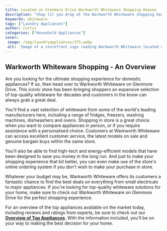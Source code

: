 ```yaml
---
title: Located on Glenmore Drive Warkworth Whiteware Shopping Heaven
description: "Shop til you drop at the Warkworth Whiteware shopping heaven located on Glenmore Drive Discover an eclectic collection of home appliances and accessories perfect for giving your space a refresh"
keywords: whiteware
tags: ["Laundry Appliances"]
author: Curtis
categories: ["Household Appliances"]
cover: 
 image: /img/laundryappliances/375.webp
 alt: 'Image of a storefront sign reading Warkworth Whiteware located on Glenmore Drive in Warkworth'
---
```

## Warkworth Whiteware Shopping - An Overview 
Are you looking for the ultimate shopping experience for domestic appliances? If so, then head over to Warkworth Whiteware on Glenmore Drive. This iconic store has been bringing shoppers an expansive selection of top-quality whiteware for decades and customers in the know can always grab a great deal. 

You'll find a vast selection of whiteware from some of the world's leading manufacturers here, including a range of fridges, freezers, washing machines, dishwashers and ovens. Shopping in store is a great choice when you want to compare appliances in person, or if you require assistance with a personalised choice. Customers at Warkworth Whiteware can access excellent customer service, the latest models on sale and genuine bargain buys within the same store. 

You'll also be able to find high-tech and energy-efficient models that have been designed to save you money in the long run. And just to make your shopping experience that bit better, you can even make use of the store's online ordering system if you don't wish to make your purchase in store. 

Whatever your budget may be, Warkworth Whiteware offers its customers a fantastic chance to find the best deals on everything from small electricals to major appliances. If you're looking for top-quality whiteware solutions for your home, make sure to check out Warkworth Whiteware on Glenmore Drive for the perfect shopping experience. 

For an overview of the top appliances available on the market today, including reviews and ratings from experts, be sure to check out our **[Overview of Top Appliances](./pages/appliance-overview)**. With the information included, you'll be on your way to making the best decision for your home.
